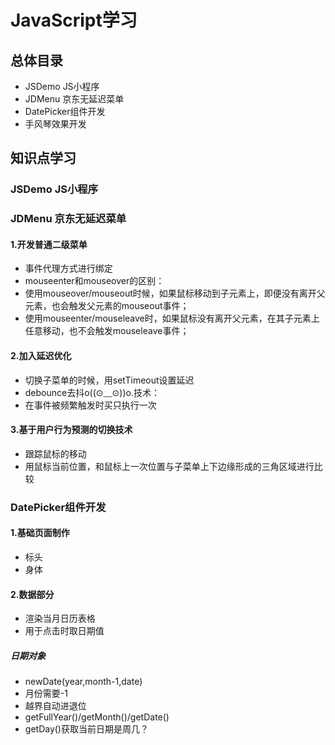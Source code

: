 # JavaScript学习
## 总体目录
* JSDemo JS小程序
* JDMenu 京东无延迟菜单
* DatePicker组件开发
* 手风琴效果开发
## 知识点学习
### JSDemo JS小程序
#### 
### JDMenu 京东无延迟菜单
#### 1.开发普通二级菜单
* 事件代理方式进行绑定
* mouseenter和mouseover的区别：
* 使用mouseover/mouseout时候，如果鼠标移动到子元素上，即便没有离开父元素，也会触发父元素的mouseout事件；
* 使用mouseenter/mouseleave时，如果鼠标没有离开父元素，在其子元素上任意移动，也不会触发mouseleave事件；
#### 2.加入延迟优化
* 切换子菜单的时候，用setTimeout设置延迟
* debounce去抖o((⊙﹏⊙))o.技术：
* 在事件被频繁触发时买只执行一次
#### 3.基于用户行为预测的切换技术
* 跟踪鼠标的移动
* 用鼠标当前位置，和鼠标上一次位置与子菜单上下边缘形成的三角区域进行比较
### DatePicker组件开发
#### 1.基础页面制作
* 标头
* 身体
#### 2.数据部分
* 渲染当月日历表格
* 用于点击时取日期值
##### 日期对象
* newDate(year,month-1,date)
* 月份需要-1
* 越界自动进退位
* getFullYear()/getMonth()/getDate()
* getDay()获取当前日期是周几？